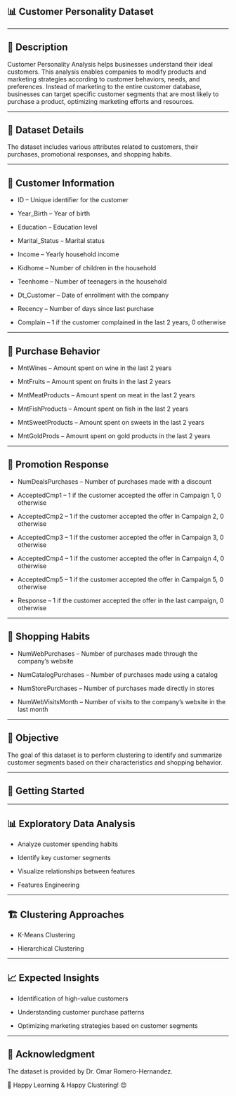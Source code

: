 **📊 Customer Personality Dataset**
-------------------------------------

-------------------------------------
**📌 Description**
-------------------------------------


Customer Personality Analysis helps businesses understand their ideal customers. This analysis enables companies to modify products and marketing strategies according to customer behaviors, needs, and preferences. Instead of marketing to the entire customer database, businesses can target specific customer segments that are most likely to purchase a product, optimizing marketing efforts and resources.

-------------------------------------
**📂 Dataset Details**
-------------------------------------


The dataset includes various attributes related to customers, their purchases, promotional responses, and shopping habits.


-------------------------------------
**🔹 Customer Information**
-------------------------------------


- ID – Unique identifier for the customer

- Year_Birth – Year of birth

- Education – Education level

- Marital_Status – Marital status

- Income – Yearly household income

- Kidhome – Number of children in the household

- Teenhome – Number of teenagers in the household

- Dt_Customer – Date of enrollment with the company

- Recency – Number of days since last purchase

- Complain – 1 if the customer complained in the last 2 years, 0 otherwise


-------------------------------------
**🔹 Purchase Behavior**
-------------------------------------


- MntWines – Amount spent on wine in the last 2 years

- MntFruits – Amount spent on fruits in the last 2 years

- MntMeatProducts – Amount spent on meat in the last 2 years

- MntFishProducts – Amount spent on fish in the last 2 years

- MntSweetProducts – Amount spent on sweets in the last 2 years

- MntGoldProds – Amount spent on gold products in the last 2 years


-------------------------------------
**🔹 Promotion Response**
-------------------------------------


- NumDealsPurchases – Number of purchases made with a discount

- AcceptedCmp1 – 1 if the customer accepted the offer in Campaign 1, 0 otherwise

- AcceptedCmp2 – 1 if the customer accepted the offer in Campaign 2, 0 otherwise

- AcceptedCmp3 – 1 if the customer accepted the offer in Campaign 3, 0 otherwise

- AcceptedCmp4 – 1 if the customer accepted the offer in Campaign 4, 0 otherwise

- AcceptedCmp5 – 1 if the customer accepted the offer in Campaign 5, 0 otherwise

- Response – 1 if the customer accepted the offer in the last campaign, 0 otherwise


-------------------------------------
**🔹 Shopping Habits**
-------------------------------------


- NumWebPurchases – Number of purchases made through the company’s website

- NumCatalogPurchases – Number of purchases made using a catalog

- NumStorePurchases – Number of purchases made directly in stores

- NumWebVisitsMonth – Number of visits to the company’s website in the last month


-------------------------------------
**🎯 Objective**
-------------------------------------


The goal of this dataset is to perform clustering to identify and summarize customer segments based on their characteristics and shopping behavior.


-------------------------------------
**🚀 Getting Started**
-------------------------------------


-------------------------------------
**📊 Exploratory Data Analysis**
-------------------------------------


- Analyze customer spending habits

- Identify key customer segments

- Visualize relationships between features

- Features Engineering


-------------------------------------
**🏗 Clustering Approaches**
-------------------------------------


- K-Means Clustering

- Hierarchical Clustering


-------------------------------------
**📈 Expected Insights**
-------------------------------------


- Identification of high-value customers

- Understanding customer purchase patterns

- Optimizing marketing strategies based on customer segments


-------------------------------------
**📜 Acknowledgment**
-------------------------------------

The dataset is provided by Dr. Omar Romero-Hernandez.

🚀 Happy Learning & Happy Clustering! 😊


